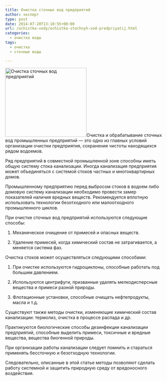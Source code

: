 ```yaml
---
title: Очистка сточных вод предприятий
author: эксперт
type: post
date: 2014-07-20T13:10:55+00:00
url: /ochistka-vody/ochistka-stochnyh-vod-predpriyatij.html
categories:
  - очистка воды
tags:
  - очистка
  - сточные воды

---
```

[<img src="http://gkvodoley.com.ua/wp-content/uploads/2014/07/big_1312190632.0.9491250013121906321.jpg" alt="Очистка сточных вод предприятий" width="260" height="220" class="alignleft size-full wp-image-843" />][1]Очистка и обрабатывание сточных вод промышленных предприятий &#8212; это одно из главных условий организации очистки предприятия, сохранения чистоты находящихся рядом водоемов.  
<!--more-->

  
Ряд предприятий в совместной промышленной зоне способны иметь общую систему стока канализации. Иногда канализация предприятия может объединяться с системой стоков частных и многоквартирных домов.

Промышленному предприятию перед выбросом стоков в водоем либо домовую систему канализации необходимо провести замер показателей наличия вредных веществ. Рекомендуется вплотную использовать технологии безотходного или малоотходного промышленного циклов.

При очистке сточных вод предприятий используются следующие способы:

1. Механическое очищение от примесей и опасных веществ.

2. Удаление примесей, когда химический состав не затрагивается, а меняется система фаз.

Очистка стоков может осуществляться следующими способами:

1. При очистке используются гидроциклоны, способные работать под большим давлением.

2. Используются центрифуги, призванные удалять мелкодисперсные вещества и примеси разной природы.

3. Флотационные установки, способные очищать нефтепродукты, масла и т.д.

Существуют также методы очистки, изменяющие химический состав канализации: термолиз, очистка в процессе распада и др.

Практикуются биологические способы дезинфекции канализации предприятий, способные выделить примеси, токсичные и вредные вещества, вещества биогенной природы.

При организации работы канализации следует помнить и стараться применять бессточную и безотходную технологии.

Следовательно, описанные в этой статье методы позволяют сделать работу системной и защитить природную среду от вредоносного воздействия.

 [1]: http://gkvodoley.com.ua/wp-content/uploads/2014/07/big_1312190632.0.9491250013121906321.jpg